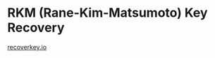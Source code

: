 # RKM (Rane-Kim-Matsumoto) Key Recovery

[recoverkey.io](https://recoverkey.io "Potion: Recover Key")